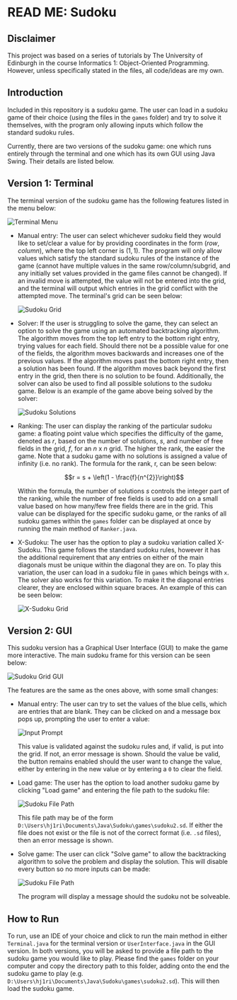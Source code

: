 # READ ME: Sudoku

## Disclaimer
This project was based on a series of tutorials by The University of Edinburgh in the course Informatics 1: Object-Oriented Programming. However, unless specifically stated in the files, all code/ideas are my own.

## Introduction
Included in this repository is a sudoku game. The user can load in a sudoku game of their choice (using the files in the <code>games</code> folder) and try to solve it themselves, with the program only allowing inputs which follow the standard sudoku rules.

Currently, there are two versions of the sudoku game: one which runs entirely through the terminal and one which has its own GUI using Java Swing. Their details are listed below.

## Version 1: Terminal

The terminal version of the sudoku game has the following features listed in the menu below:

![Terminal Menu](https://github.com/HJRichardson/Sudoku/blob/main/screenshots/TerminalMenu.png?raw=true)
- Manual entry: The user can select whichever sudoku field they would like to set/clear a value for by providing coordinates in the form $(row, column)$, where the top left corner is $(1, 1)$. The program will only allow values which satisfy the standard sudoku rules of the instance of the game (cannot have multiple values in the same row/column/subgrid, and any initially set values provided in the game files cannot be changed). If an invalid move is attempted, the value will not be entered into the grid, and the terminal will output which entries in the grid conflict with the attempted move. The terminal's grid can be seen below:

  ![Sudoku Grid](https://github.com/HJRichardson/Sudoku/blob/main/screenshots/SudokuGrid.png?raw=true)

- Solver: If the user is struggling to solve the game, they can select an option to solve the game using an automated backtracking algorithm. The algorithm moves from the top left entry to the bottom right entry, trying values for each field. Should there not be a possible value for one of the fields, the algorithm moves backwards and increases one of the previous values. If the algorithm moves past the bottom right entry, then a solution has been found. If the algorithm moves back beyond the first entry in the grid, then there is no solution to be found.
  Additionally, the solver can also be used to find all possible solutions to the sudoku game. Below is an example of the game above being solved by the solver:

  ![Sudoku Solutions](https://github.com/HJRichardson/Sudoku/blob/main/screenshots/SudokuSolutions.png?raw=true)
  
- Ranking: The user can display the ranking of the particular sudoku game: a floating point value which specifies the difficulty of the game, denoted as $r$, based on the number of solutions, $s$, and number of free fields in the grid, $f$, for an $n$ x $n$ grid. The higher the rank, the easier the game. Note that a sudoku game with no solutions is assigned a value of infinity (i.e. no rank). The formula for the rank, r, can be seen below:

  $$r = s + \left(1 - \frac{f}{n^{2}}\right)$$

  Within the formula, the number of solutions $s$ controls the integer part of the ranking, while the number of free fields is used to add on a small value based on how many/few free fields there are in the grid. This value can be displayed for the specific sudoku game, or the ranks of all sudoku games within the <code>games</code> folder can be displayed at once by running the main method of <code>Ranker.java</code>.
- X-Sudoku: The user has the option to play a sudoku variation called X-Sudoku. This game follows the standard sudoku rules, however it has the additional requirement that any entries on either of the main diagonals must be unique within the diagonal they are on. To play this variation, the user can load in a sudoku file in <code>games</code> which beings with <code>x</code>. The solver also works for this variation. To make it the diagonal entries clearer, they are enclosed within square braces. An example of this can be seen below:

  ![X-Sudoku Grid](https://github.com/HJRichardson/Sudoku/blob/main/screenshots/XSudokuGrid.png?raw=true)

## Version 2: GUI

This sudoku version has a Graphical User Interface (GUI) to make the game more interactive. The main sudoku frame for this version can be seen below:

![Sudoku Grid GUI](https://github.com/HJRichardson/Sudoku/blob/main/screenshots/SudokuGridGraphics.png?raw=true)

The features are the same as the ones above, with some small changes:

- Manual entry: The user can try to set the values of the blue cells, which are entries that are blank. They can be clicked on and a message box pops up, prompting the user to enter a value:

  ![Input Prompt](https://github.com/HJRichardson/Sudoku/blob/main/screenshots/InputPromptGUI.png?raw=true)

  This value is validated against the sudoku rules and, if valid, is put into the grid. If not, an error message is shown. Should the value be valid, the button remains enabled should the user want to change the value, either by entering in the new value or by entering   a <code>0</code> to clear the field.

- Load game: The user has the option to load another sudoku game by clicking "Load game" and entering the file path to the sudoku file:

  ![Sudoku File Path](https://github.com/HJRichardson/Sudoku/blob/main/screenshots/SudokuFilePathGUI.png?raw=true)

  This file path may be of the form <code>D:\Users\hj1ri\Documents\Java\Sudoku\games\sudoku2.sd</code>. If either the file does not exist or the file is not of the correct format (i.e. <code>.sd</code> files), then an error message is shown.

- Solve game: The user can click "Solve game" to allow the backtracking algorithm to solve the problem and display the solution. This will disable every button so no more inputs can be made:

  ![Sudoku File Path](https://github.com/HJRichardson/Sudoku/blob/main/screenshots/SolveGameGUI.png?raw=true)

  The program will display a message should the sudoku not be solveable.

  
## How to Run
To run, use an IDE of your choice and click to run the main method in either <code>Terminal.java</code> for the terminal version or <code>UserInterface.java</code> in the GUI version. In both versions, you will be asked to provide a file path to the sudoku game you would like to play. Please find the <code>games</code> folder on your computer and copy the directory path to this folder, adding onto the end the sudoku game to play (e.g. <code>D:\Users\hj1ri\Documents\Java\Sudoku\games\sudoku2.sd</code>). This will then load the sudoku game. 
